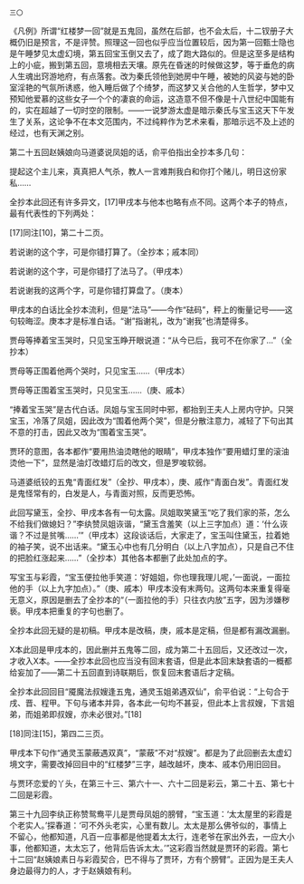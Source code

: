     三〇 

   《凡例》所谓“红楼梦一回”就是五鬼回，虽然在后部，也不会太后，十二钗册子大概仍旧是预言，不是评赞。照理这一回也似乎应当位置较后，因为第一回甄士隐也是午睡梦见太虚幻境，第五回宝玉倒又去了，成了跑大路似的。但是这至多是结构上的小疵，搬到第五回，意境相去天壤。原先在昏迷的时候做这梦，等于垂危的病人生魂出窍游地府，有点落套。改为秦氏领他到她房中午睡，被她的风姿与她的卧室淫艳的气氛所诱惑，他入睡后做了个绮梦，而这梦又关合他的人生哲学，梦中又预知他爱慕的这些女子一个个的凄哀的命运，这造意不但不像是十八世纪中国能有的，实在超越了一切时空的限制。——一说梦游太虚是暗示秦氏与宝玉这天下午发生了关系，这论争不在本文范围内，不过纯粹作为艺术来看，那暗示远不及上述的经过，也有天渊之别。

   第二十五回赵姨娘向马道婆说凤姐的话，俞平伯指出全抄本多几句：

   提起这个主儿来，真真把人气杀，教人一言难荆我白和你打个赌儿，明日这份家私……

   全抄本此回还有许多异文，[17]甲戌本与他本也略有点不同。这两个本子的特点，最有代表性的下列两处：

   [17]同注[10]，第二十二页。

   若说谢的这个字，可是你错打算了。（全抄本；戚本同）

   若说谢的这个字，可是你错打了法马了。（甲戌本）

   若说谢我的这两个字，可是你错打算盘了。（庚本）

   甲戌本的白话比全抄本流利，但是“法马”——今作“砝码”，秤上的衡量记号——这句较晦涩。庚本才是标准白话。“谢”指谢礼，改为“谢我”也清楚得多。

   贾母等捧着宝玉哭时，只见宝玉睁开眼说道：“从今已后，我可不在你家了…”（全抄本）

   贾母等正围着他两个哭时，只见宝玉……（甲戌本）

   贾母等正围着宝玉哭时，只见宝玉……（庚、戚本）

   “捧着宝玉哭”是古代白话。凤姐与宝玉同时中邪，都抬到王夫人上房内守护。只哭宝玉，冷落了凤姐，因此改为“围着他两个哭”，但是分散注意力，减轻了下句出其不意的打击，因此又改为“围着宝玉哭”。

   贾环的意图，各本都作“要用热油烫瞎他的眼睛”，甲戌本独作“要用蜡灯里的滚油烫他一下”，显然是油灯改蜡灯后的改文，但是罗唆软弱。

   马道婆纸铰的五鬼“青面红发”（全抄、甲戌本），庚、戚作“青面白发”。青面红发是鬼怪常有的，白发是人，与青面对照，反而更恐怖。

   此回写黛玉，全抄、甲戌本各有一句太露。凤姐取笑黛玉“吃了我们家的茶，怎么不给我们做媳妇？”李纨赞凤姐诙谐，“黛玉含羞笑（以上三字加点）道：‘什么诙谐？不过是贫嘴……’”（甲戌本）这段谈话后，大家走了，宝玉叫住黛玉，拉着她的袖子笑，说不出话来。“黛玉心中也有几分明白（以上八字加点），只是自己不住的把脸红涨起来……”（全抄本）其他各本都删了此处加点的字。

   写宝玉与彩霞，“宝玉便拉他手笑道：‘好姐姐，你也理我理儿呢，’一面说，一面拉他的手（以上九字加点）。”（庚、戚本）甲戌本没有末两句。这两句本来重复得毫无意义，原因是删去了全抄本的“（一面拉他的手）只往衣内放”五字，因为涉嫌秽亵。甲戌本把重复的字句也删了。

   全抄本此回无疑的是初稿。甲戌本是改稿，庚，戚本是定稿，但是都有漏改漏删。

   X本此回是甲戌本的，因此删并五鬼等二回，成为第二十五回后，又还改过一次，才收入X本。——全抄本此回也应当没有回末套语，但是此本回末缺套语的一概都给妄加了——第二十五回直到诗联期后，恢复回末套语后才定稿。

   全抄本此回回目“魇魔法叔嫂逢五鬼，通灵玉姐弟遇双仙”，俞平伯说：“上句合于戌、晋、程甲。下句与诸本并异，各本此一句均不甚妥，但此本上言叔嫂，下言姐弟，而姐弟即叔嫂，亦未必很对。”[18]

   [18]同注[15]，第四二三页。

   甲戌本下句作“通灵玉蒙蔽遇双真”，“蒙蔽”不对“叔嫂”。都是为了此回删去太虚幻境文字，需要改掉回目中的“红楼梦”三字，越改越坏，庚本、戚本仍用旧回目。

   与贾环恋爱的丫头，在第三十三、第六十一、六十二回是彩云，第二十五、第七十二回是彩霞。

   第三十九回李纨正称赞鸳鸯平儿是贾母凤姐的膀臂，“宝玉道：‘太太屋里的彩霞是个老实人。’探春道：‘可不外头老实，心里有数儿。太太是那么佛爷似的，事情上不留心，他都知道，凡百一应事都是他提着太太行，连老爷在家出外去，一应大小事，他都知道，太太忘了，他背后告诉太太。’”这彩霞当然就是贾环的彩霞。第七十二回“赵姨娘素日与彩霞契合，巴不得与了贾环，方有个膀臂”。正因为是王夫人身边最得力的人，才于赵姨娘有利。

